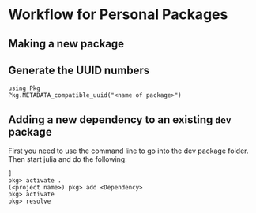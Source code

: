 # Workflow for Personal Packages

## Making a new package
## Generate the UUID numbers
```
using Pkg
Pkg.METADATA_compatible_uuid("<name of package>")
```

## Adding a new dependency to an existing `dev` package
First you need to use the command line to go into the dev package folder. Then start julia
and do the following:
```
]
pkg> activate .
(<project name>) pkg> add <Dependency>
pkg> activate
pkg> resolve
```
